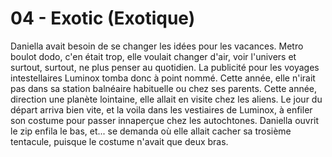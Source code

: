 # 04 - Exotic (Exotique)

Daniella avait besoin de se changer les idées pour les vacances. Metro boulot dodo, c'en était trop, elle voulait changer d'air, voir l'univers et surtout, surtout, ne plus penser au quotidien. La publicité pour les voyages intestellaires Luminox tomba donc à point nommé. Cette année, elle n'irait pas dans sa station balnéaire habituelle ou chez ses parents. Cette année, direction une planète lointaine, elle allait en visite chez les aliens. Le jour du départ arriva bien vite, et la voila dans les vestiaires de Luminox, à enfiler son costume pour passer innaperçue chez les autochtones. Daniella ouvrit le zip enfila le bas, et... se demanda où elle allait cacher sa trosième tentacule, puisque le costume n'avait que deux bras.
